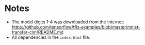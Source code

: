 # Notes
* The model digits 1-4 was downloaded from the Internet:
  https://github.com/tensorflow/tfjs-examples/blob/master/mnist-transfer-cnn/README.md 
* All dependencies in the `index.html` file.